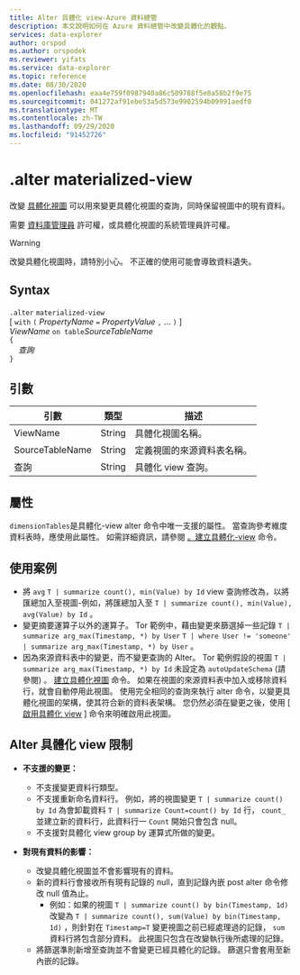 ```yaml
---
title: Alter 具體化 view-Azure 資料總管
description: 本文說明如何在 Azure 資料總管中改變具體化的觀點。
services: data-explorer
author: orspod
ms.author: orspodek
ms.reviewer: yifats
ms.service: data-explorer
ms.topic: reference
ms.date: 08/30/2020
ms.openlocfilehash: eaa4e759f0987940a86c509788f5e8a58b2f9e75
ms.sourcegitcommit: 041272af91ebe53a5d573e9902594b09991aedf0
ms.translationtype: MT
ms.contentlocale: zh-TW
ms.lasthandoff: 09/29/2020
ms.locfileid: "91452726"
---
```

# <a name="alter-materialized-view"></a>.alter materialized-view

改變 [具體化視圖](materialized-view-overview.md) 可以用來變更具體化視圖的查詢，同時保留視圖中的現有資料。

需要 [資料庫管理員](../access-control/role-based-authorization.md) 許可權，或具體化視圖的系統管理員許可權。

> [!WARNING]
> 改變具體化視圖時，請特別小心。 不正確的使用可能會導致資料遺失。

## <a name="syntax"></a>Syntax

`.alter` `materialized-view`  
[ `with` `(` *PropertyName* `=` *PropertyValue* `,` ... `)` ]  
*ViewName* `on table`*SourceTableName*  
`{`  
    &nbsp;&nbsp;&nbsp;&nbsp;*查詢*  
`}`

## <a name="arguments"></a>引數

|引數|類型|描述
|----------------|-------|---|
|ViewName|String|具體化視圖名稱。|
|SourceTableName|String|定義視圖的來源資料表名稱。|
|查詢|String|具體化 view 查詢。|

## <a name="properties"></a>屬性

`dimensionTables`是具體化-view alter 命令中唯一支援的屬性。 當查詢參考維度資料表時，應使用此屬性。 如需詳細資訊，請參閱 [。建立具體化-view](materialized-view-create.md) 命令。

## <a name="use-cases"></a>使用案例

* 將 `avg` `T | summarize count(), min(Value) by Id` view 查詢修改為，以將匯總加入至視圖-例如，將匯總加入至 `T | summarize count(), min(Value), avg(Value) by Id` 。
* 變更摘要運算子以外的運算子。 Tor 範例中，藉由變更來篩選掉一些記錄  `T | summarize arg_max(Timestamp, *) by User` `T | where User != 'someone' | summarize arg_max(Timestamp, *) by User` 。
* 因為來源資料表中的變更，而不變更查詢的 Alter。 Tor 範例假設的視圖 `T | summarize arg_max(Timestamp, *) by Id` 未設定為 `autoUpdateSchema` (請參閱) 。 [建立具體化視圖](materialized-view-create.md) 命令。 如果在視圖的來源資料表中加入或移除資料行，就會自動停用此視圖。 使用完全相同的查詢來執行 alter 命令，以變更具體化視圖的架構，使其符合新的資料表架構。 您仍然必須在變更之後，使用 [ [啟用具體化 view](materialized-view-enable-disable.md) ] 命令來明確啟用此視圖。

## <a name="alter-materialized-view-limitations"></a>Alter 具體化 view 限制

* **不支援的變更：**
    * 不支援變更資料行類型。
    * 不支援重新命名資料行。 例如，將的視圖變更 `T | summarize count() by Id` 為會卸載資料 `T | summarize Count=count() by Id` 行， `count_` 並建立新的資料行，此資料行一 `Count` 開始只會包含 null。
    * 不支援對具體化 view group by 運算式所做的變更。

* **對現有資料的影響：**
    * 改變具體化視圖並不會影響現有的資料。
    * 新的資料行會接收所有現有記錄的 null，直到記錄內嵌 post alter 命令修改 null 值為止。
        * 例如：如果的視圖 `T | summarize count() by bin(Timestamp, 1d)` 改變為 `T | summarize count(), sum(Value) by bin(Timestamp, 1d)` ，則針對在 `Timestamp=T` 變更視圖之前已經處理過的記錄， `sum` 資料行將包含部分資料。 此視圖只包含在改變執行後所處理的記錄。
    * 將篩選準則新增至查詢並不會變更已經具體化的記錄。 篩選只會套用至新內嵌的記錄。
